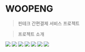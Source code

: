 # WOOPENG

> 핀테크 간편결제 서비스 프로젝트

> 프로젝트 소개

<img src="https://user-images.githubusercontent.com/34119701/86530836-28dd1b00-bef7-11ea-947e-f450672b504d.PNG">
<img src="https://user-images.githubusercontent.com/34119701/86530837-2aa6de80-bef7-11ea-8ce6-1e4ecdd43c9b.PNG">
<img src="https://user-images.githubusercontent.com/34119701/86530838-2aa6de80-bef7-11ea-959f-1f8c56fe828e.PNG">
<img src="https://user-images.githubusercontent.com/34119701/86530839-2b3f7500-bef7-11ea-8bab-9c44650401b2.PNG">
<img src="https://user-images.githubusercontent.com/34119701/86530840-2b3f7500-bef7-11ea-97b1-53e12f96a5b9.PNG">
<img src="https://user-images.githubusercontent.com/34119701/86530841-2bd80b80-bef7-11ea-870d-0caded58fe5b.PNG">
<img src="https://user-images.githubusercontent.com/34119701/86530843-2c70a200-bef7-11ea-909d-b20364efe04e.PNG">
